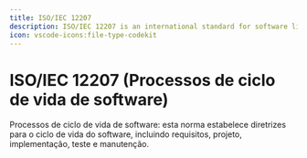 ```yaml
---
title: ISO/IEC 12207
description: ISO/IEC 12207 is an international standard for software life cycle processes.
icon: vscode-icons:file-type-codekit
---
```


# ISO/IEC 12207 (Processos de ciclo de vida de software)

Processos de ciclo de vida de software: esta norma estabelece diretrizes para o ciclo de vida do software, incluindo requisitos, projeto, implementação, teste e manutenção.